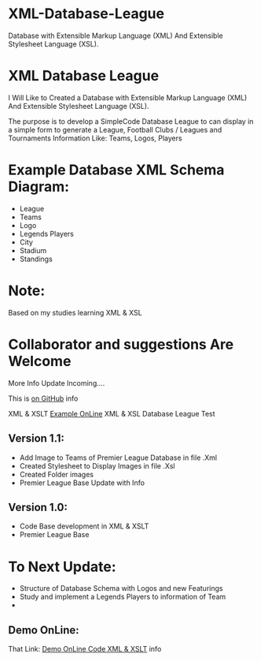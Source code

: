 # XML-Database-League
Database with Extensible Markup Language (XML) And Extensible Stylesheet Language (XSL).

# XML Database League

I Will Like to Created a Database with Extensible Markup Language (XML) And Extensible Stylesheet Language (XSL). 

The purpose is to develop a SimpleCode Database League to can display in a simple form to generate a League, Football Clubs / Leagues and Tournaments Information Like: Teams, Logos, Players

# Example Database XML Schema Diagram:
  * League
   * Teams
   * Logo
   * Legends Players
   * City
   * Stadium
  * Standings

# Note:
Based on my studies learning XML & XSL 

# Collaborator and suggestions Are Welcome

More Info Update Incoming....

This is [on GitHub](https://github.com/Diego-Pino/) info

XML & XSLT [Example OnLine](http://diegopino.besaba.com/XML/PremierLeague.xml) XML & XSL Database League Test

## Version 1.1:  
* Add Image to Teams of Premier League Database in file .Xml
* Created Stylesheet to Display Images in file .Xsl
* Created Folder images
* Premier League Base Update with Info

## Version 1.0:
* Code Base development in XML & XSLT
* Premier League Base

    
# To Next Update:
 * Structure of Database Schema with Logos and new Featurings
 * Study and implement a Legends Players to information of Team
 * 

## Demo OnLine:

That Link: [Demo OnLine Code XML & XSLT](http://diegopino.besaba.com/XML/PremierLeague.xml) info


